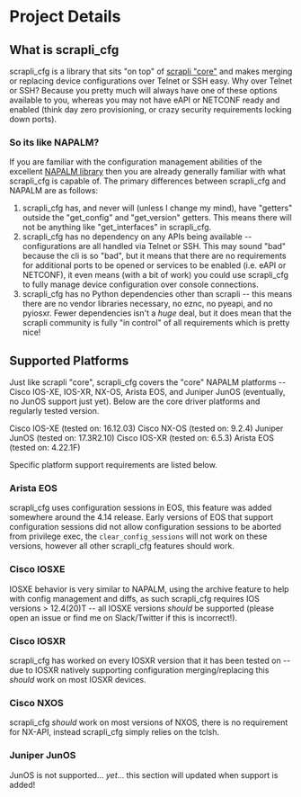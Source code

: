 # Project Details


## What is scrapli_cfg

scrapli_cfg is a library that sits "on top" of [scrapli "core"](https://github.com/carlmontanari/scrapli) and 
makes merging or replacing device configurations over Telnet or SSH easy. Why over Telnet or SSH? Because you pretty 
much will always have one of these options available to you, whereas you may not have eAPI or NETCONF ready and 
enabled (think day zero provisioning, or crazy security requirements locking down ports).


### So its like NAPALM?

If you are familiar with the configuration management abilities of the excellent 
[NAPALM library](https://github.com/napalm-automation/napalm) then you are already generally familiar with what 
scrapli_cfg is capable of. The primary differences between scrapli_cfg and NAPALM are as follows:

1. scrapli_cfg has, and never will (unless I change my mind), have "getters" outside the "get_config" and 
   "get_version" getters. This means there will not be anything like "get_interfaces" in scrapli_cfg. 
2. scrapli_cfg has no dependency on any APIs being available -- configurations are all handled via Telnet or SSH. 
   This may sound "bad" because the cli is so "bad", but it means that there are no requirements for additional 
   ports to be opened or services to be enabled (i.e. eAPI or NETCONF), it even means (with a bit of work) you could 
   use scrapli_cfg to fully manage device configuration over console connections.
3. scrapli_cfg has no Python dependencies other than scrapli -- this means there are no vendor libraries necessary, 
   no eznc, no pyeapi, and no pyiosxr. Fewer dependencies isn't a *huge* deal, but it does mean that the scrapli 
   community is fully "in control" of all requirements which is pretty nice!


## Supported Platforms

Just like scrapli "core", scrapli_cfg covers the "core" NAPALM platforms -- Cisco IOS-XE, IOS-XR, NX-OS, 
Arista EOS, and Juniper JunOS (eventually, no JunOS support just yet). Below are the core driver platforms and 
regularly tested version.

Cisco IOS-XE (tested on: 16.12.03)
Cisco NX-OS (tested on: 9.2.4)
Juniper JunOS (tested on: 17.3R2.10)
Cisco IOS-XR (tested on: 6.5.3)
Arista EOS (tested on: 4.22.1F)

Specific platform support requirements are listed below.


### Arista EOS

scrapli_cfg uses configuration sessions in EOS, this feature was added somewhere around the 4.14 release. Early 
versions of EOS that support configuration sessions did not allow configuration sessions to be aborted from 
privilege exec, the `clear_config_sessions` will not work on these versions, however all other scrapli_cfg features 
should work.


### Cisco IOSXE

IOSXE behavior is very similar to NAPALM, using the archive feature to help with config management and diffs, as 
such scrapli_cfg requires IOS versions > 12.4(20)T -- all IOSXE versions *should* be supported (please open an issue 
or find me on Slack/Twitter if this is incorrect!).


### Cisco IOSXR

scrapli_cfg has worked on every IOSXR version that it has been tested on -- due to IOSXR natively supporting 
configuration merging/replacing this *should* work on most IOSXR devices.


### Cisco NXOS

scrapli_cfg *should* work on most versions of NXOS, there is no requirement for NX-API, instead scrapli_cfg simply 
relies on the tclsh.


### Juniper JunOS

JunOS is not supported... *yet*... this section will updated when support is added!
